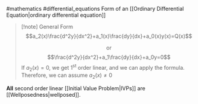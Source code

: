 #mathematics #differential_equations
Form of an [[Ordinary Differential Equation|ordinary differential equation]]
>[!note] General Form
>$$a_2(x)\frac{d^2y}{dx^2}+a_1(x)\frac{dy}{dx}+a_0(x)y(x)=Q(x)$$ <center>or</center> $$\frac{d^2y}{dx^2}+a_1\frac{dy}{dx}+a_0y=0$$
>If $a_2(x)=0$, we get 1<sup>st</sup> order linear, and we can apply the formula. Therefore, we can assume $a_2(x)\neq 0$

**All** second order linear [[Initial Value Problem|IVPs]] are [[Wellposedness|wellposed]].
